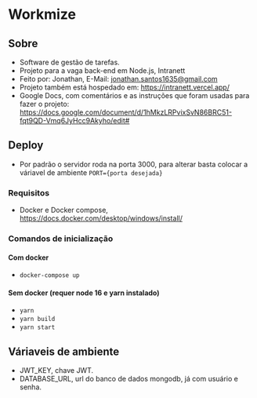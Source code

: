 # Workmize

## Sobre

* Software de gestão de tarefas.
* Projeto para a vaga back-end em Node.js, Intranett
* Feito por: Jonathan, E-Mail: jonathan.santos1635@gmail.com
* Projeto também está hospedado em: https://intranett.vercel.app/
* Google Docs, com comentários e as instruções que foram usadas para fazer o projeto: https://docs.google.com/document/d/1hMkzLRPvixSvN86BRC51-fqt9QD-Vmq6JyHcc9Akyho/edit#
  
## Deploy

* Por padrão o servidor roda na porta 3000, para alterar basta colocar a váriavel de ambiente `PORT={porta desejada}`

### Requisitos

* Docker e Docker compose, https://docs.docker.com/desktop/windows/install/
  
### Comandos de inicialização

#### Com docker

* `docker-compose up`

#### Sem docker (requer node 16 e yarn instalado)

* `yarn`
* `yarn build`
* `yarn start`

## Váriaveis de ambiente

* JWT_KEY, chave JWT.
* DATABASE_URL, url do banco de dados mongodb, já com usuário e senha.